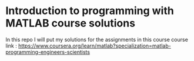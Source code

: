 # Introduction to programming with MATLAB course solutions

In this repo I will put my solutions for the assignments in this course
course link : https://www.coursera.org/learn/matlab?specialization=matlab-programming-engineers-scientists
